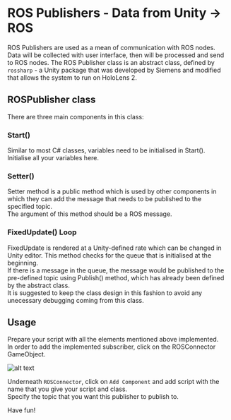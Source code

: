 # ROS Publishers - Data from Unity -> ROS

ROS Publishers are used as a mean of communication with ROS nodes. Data will be collected with user interface, then will be processed and send to ROS nodes.
The ROS Publisher class is an abstract class, defined by `rossharp` - a Unity package that was developed by Siemens and modified that allows the system to run on HoloLens 2.  

## ROSPublisher class

There are three main components in this class: 

### Start()

Similar to most C# classes, variables need to be initialised in Start().
Initialise all your variables here.

### Setter() 

Setter method is a public method which is used by other components in which they can add the message that needs to be published to the specified topic.  
The argument of this method should be a ROS message.  

### FixedUpdate() Loop

FixedUpdate is rendered at a Unity-defined rate which can be changed in Unity editor.
This method checks for the queue that is initialised at the beginning.  
If there is a message in the queue, the message would be published to the pre-defined topic using Publish() method, which has already been defined by the abstract class.  
It is suggested to keep the class design in this fashion to avoid any unecessary debugging coming from this class.  

## Usage

Prepare your script with all the elements mentioned above implemented.  
In order to add the implemented subscriber, click on the ROSConnector GameObject.  

![alt text](/Images/ROSConnector.PNG "ROSConnector")  

Underneath `ROSConnector`, click on `Add Component` and add script with the name that you give your script and class.  
Specify the topic that you want this publisher to publish to.

Have fun!  





